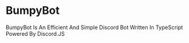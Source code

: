 # BumpyBot

BumpyBot Is An Efficient And Simple Discord Bot Written In TypeScript Powered By Discord.JS
